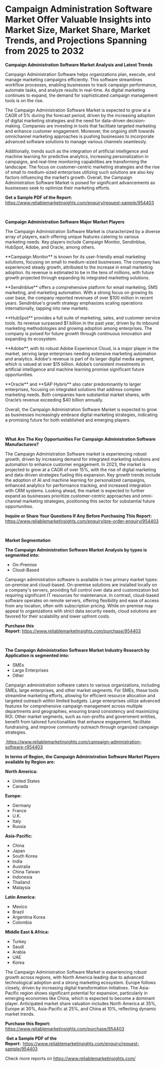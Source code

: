 <p><h1>Campaign Administration Software Market Offer Valuable Insights into Market Size, Market Share, Market Trends, and Projections Spanning from 2025 to 2032</h1></p><p><strong>Campaign Administration Software Market Analysis and Latest Trends</strong></p>
<p><p>Campaign Administration Software helps organizations plan, execute, and manage marketing campaigns efficiently. This software streamlines workflow processes, enabling businesses to track campaign performance, automate tasks, and analyze results in real-time. As digital marketing continues to expand, the demand for sophisticated campaign management tools is on the rise.</p><p>The Campaign Administration Software Market is expected to grow at a CAGR of 5% during the forecast period, driven by the increasing adoption of digital marketing strategies and the need for data-driven decision-making. Companies are investing in tools that facilitate targeted marketing and enhance customer engagement. Moreover, the ongoing shift towards omnichannel marketing approaches is pushing businesses to incorporate advanced software solutions to manage various channels seamlessly.</p><p>Additionally, trends such as the integration of artificial intelligence and machine learning for predictive analytics, increasing personalization in campaigns, and real-time monitoring capabilities are transforming the landscape. The focus on customer-centric marketing strategies and the rise of small to medium-sized enterprises utilizing such solutions are also key factors influencing the market’s growth. Overall, the Campaign Administration Software Market is poised for significant advancements as businesses seek to optimize their marketing efforts.</p></p>
<p><strong>Get a Sample PDF of the Report:&nbsp;</strong> <a href="https://www.reliablemarketinsights.com/enquiry/request-sample/954403?utm_campaign=3011&utm_medium=2&utm_source=Github&utm_content=ia&utm_term=07032025&utm_id=campaign-administration-software">https://www.reliablemarketinsights.com/enquiry/request-sample/954403</a></p>
<p>&nbsp;</p>
<p><strong>Campaign Administration Software Major Market Players</strong></p>
<p><p>The Campaign Administration Software Market is characterized by a diverse array of players, each offering unique features catering to various marketing needs. Key players include Campaign Monitor, Sendinblue, HubSpot, Adobe, and Oracle, among others.</p><p>**Campaign Monitor** is known for its user-friendly email marketing solutions, focusing on small to medium-sized businesses. The company has experienced steady growth, attributed to the increase in email marketing adoption. Its revenue is estimated to be in the tens of millions, with future growth projected through expanding its integrated marketing solutions.</p><p>**Sendinblue** offers a comprehensive platform for email marketing, SMS marketing, and marketing automation. With a strong focus on growing its user base, the company reported revenues of over $100 million in recent years. Sendinblue's growth strategy emphasizes scaling operations internationally, tapping into new markets.</p><p>**HubSpot** provides a full suite of marketing, sales, and customer service tools. Its revenue surpassed $1 billion in the past year, driven by its inbound marketing methodologies and growing adoption among enterprises. The company is poised for future growth through continuous innovation and expanding its ecosystem.</p><p>**Adobe**, with its robust Adobe Experience Cloud, is a major player in the market, serving large enterprises needing extensive marketing automation and analytics. Adobe's revenue is part of its larger digital media segment, which is valued at over $15 billion. Adobe’s consistent investments in artificial intelligence and machine learning promise significant future opportunities.</p><p>**Oracle** and **SAP Hybris** also cater predominantly to larger enterprises, focusing on integrated solutions that address complex marketing needs. Both companies have substantial market shares, with Oracle’s revenue exceeding $40 billion annually.</p><p>Overall, the Campaign Administration Software Market is expected to grow as businesses increasingly embrace digital marketing strategies, indicating a promising future for both established and emerging players.</p></p>
<p>&nbsp;</p>
<p><strong>What Are The Key Opportunities For Campaign Administration Software Manufacturers?</strong></p>
<p><p>The Campaign Administration Software market is experiencing robust growth, driven by increasing demand for integrated marketing solutions and automation to enhance customer engagement. In 2023, the market is projected to grow at a CAGR of over 15%, with the rise of digital marketing and data-driven strategies fueling this expansion. Key growth trends include the adoption of AI and machine learning for personalized campaigns, enhanced analytics for performance tracking, and increased integration with CRM systems. Looking ahead, the market is expected to further expand as businesses prioritize customer-centric approaches and omni-channel marketing strategies, positioning this sector for substantial future opportunities.</p></p>
<p><strong>Inquire or Share Your Questions If Any Before Purchasing This Report:</strong> <a href="https://www.reliablemarketinsights.com/enquiry/pre-order-enquiry/954403?utm_campaign=3011&utm_medium=2&utm_source=Github&utm_content=ia&utm_term=07032025&utm_id=campaign-administration-software">https://www.reliablemarketinsights.com/enquiry/pre-order-enquiry/954403</a></p>
<p>&nbsp;</p>
<p><strong>Market Segmentation</strong></p>
<p><strong>The Campaign Administration Software Market Analysis by types is segmented into:</strong></p>
<p><ul><li>On-Premise</li><li>Cloud-Based</li></ul></p>
<p><p>Campaign administration software is available in two primary market types: on-premise and cloud-based. On-premise solutions are installed locally on a company's servers, providing full control over data and customization but requiring significant IT resources for maintenance. In contrast, cloud-based software operates on remote servers, offering flexibility and ease of access from any location, often with subscription pricing. While on-premise may appeal to organizations with strict data security needs, cloud solutions are favored for their scalability and lower upfront costs.</p></p>
<p><strong>Purchase this Report:&nbsp;</strong><a href="https://www.reliablemarketinsights.com/purchase/954403?utm_campaign=3011&utm_medium=2&utm_source=Github&utm_content=ia&utm_term=07032025&utm_id=campaign-administration-software">https://www.reliablemarketinsights.com/purchase/954403</a></p>
<p>&nbsp;</p>
<p><strong>The Campaign Administration Software Market Industry Research by Application is segmented into:</strong></p>
<p><ul><li>SMEs</li><li>Large Enterprises</li><li>Other</li></ul></p>
<p><p>Campaign administration software caters to various organizations, including SMEs, large enterprises, and other market segments. For SMEs, these tools streamline marketing efforts, allowing for efficient resource allocation and targeted outreach within limited budgets. Large enterprises utilize advanced features for comprehensive campaign management across multiple departments and geographies, ensuring brand consistency and maximizing ROI. Other market segments, such as non-profits and government entities, benefit from tailored functionalities that enhance engagement, facilitate fundraising, and improve community outreach through organized campaign strategies.</p></p>
<p><a href="https://www.reliablemarketinsights.com/campaign-administration-software-r954403?utm_campaign=3011&utm_medium=2&utm_source=Github&utm_content=ia&utm_term=07032025&utm_id=campaign-administration-software">&nbsp;https://www.reliablemarketinsights.com/campaign-administration-software-r954403</a></p>
<p><strong>In terms of Region, the Campaign Administration Software Market Players available by Region are:</strong></p>
<p>
    <p> <strong> North America: </strong>
        <ul>
            <li>United States</li>
            <li>Canada</li>
        </ul>
        </p> 
    <p> <strong> Europe: </strong>
        <ul>
            <li>Germany</li>
            <li>France</li>
            <li>U.K.</li>
            <li>Italy</li>
            <li>Russia</li>
        </ul>
        </p> 
    <p> <strong> Asia-Pacific: </strong>
        <ul>
            <li>China</li>
            <li>Japan</li>
            <li>South Korea</li>
            <li>India</li>
            <li>Australia</li>
            <li>China Taiwan</li>
            <li>Indonesia</li>
            <li>Thailand</li>
            <li>Malaysia</li>
        </ul>
        </p> 
    <p> <strong> Latin America: </strong>
        <ul>
            <li>Mexico</li>
            <li>Brazil</li>
            <li>Argentina Korea</li>
            <li>Colombia</li>
        </ul>
        </p> 
    <p> <strong> Middle East & Africa: </strong>
        <ul>
            <li>Turkey</li>
            <li>Saudi</li>
            <li>Arabia</li>
            <li>UAE</li>
            <li>Korea</li>
        </ul>
    </p>
    </p>
<p><p>The Campaign Administration Software Market is experiencing robust growth across regions, with North America leading due to advanced technological adoption and a strong marketing ecosystem. Europe follows closely, driven by increasing digital transformation initiatives. The Asia-Pacific region shows significant potential for expansion, particularly in emerging economies like China, which is expected to become a dominant player. Anticipated market share valuation includes North America at 35%, Europe at 30%, Asia-Pacific at 25%, and China at 10%, reflecting dynamic market trends.</p></p>
<p><strong>Purchase this Report: </strong><a href="https://www.reliablemarketinsights.com/purchase/954403?utm_campaign=3011&utm_medium=2&utm_source=Github&utm_content=ia&utm_term=07032025&utm_id=campaign-administration-software">https://www.reliablemarketinsights.com/purchase/954403</a></p>
<p>&nbsp;<strong>Get a Sample PDF of the Report:&nbsp;&nbsp;</strong><a href="https://www.reliablemarketinsights.com/enquiry/request-sample/954403?utm_campaign=3011&utm_medium=2&utm_source=Github&utm_content=ia&utm_term=07032025&utm_id=campaign-administration-software">https://www.reliablemarketinsights.com/enquiry/request-sample/954403</a></p>
<p><strong></strong></p>
<p>Check more reports on <a href="https://www.reliablemarketinsights.com/?utm_campaign=3011&utm_medium=2&utm_source=Github&utm_content=ia&utm_term=07032025&utm_id=campaign-administration-software">https://www.reliablemarketinsights.com/</a></p>